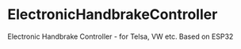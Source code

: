 # ElectronicHandbrakeController
 Electronic Handbrake Controller - for Telsa, VW etc.  Based on ESP32
